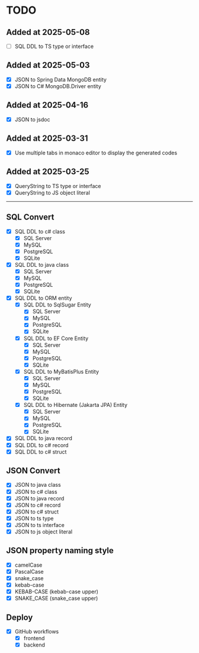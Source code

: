 # TODO

## Added at 2025-05-08

- [ ] SQL DDL to TS type or interface

## Added at 2025-05-03

- [x] JSON to Spring Data MongoDB entity
- [x] JSON to C# MongoDB.Driver entity

## Added at 2025-04-16

- [x] JSON to jsdoc

## Added at 2025-03-31

- [x] Use multiple tabs in monaco editor to display the generated codes

## Added at 2025-03-25

- [x] QueryString to TS type or interface
- [x] QueryString to JS object literal

----

## SQL Convert

- [x] SQL DDL to c# class
  - [x] SQL Server
  - [x] MySQL
  - [x] PostgreSQL
  - [x] SQLite
- [x] SQL DDL to java class
  - [x] SQL Server
  - [x] MySQL
  - [x] PostgreSQL
  - [x] SQLite
- [x] SQL DDL to ORM entity
  - [x] SQL DDL to SqlSugar Entity
    - [x] SQL Server
    - [x] MySQL
    - [x] PostgreSQL
    - [x] SQLite
  - [x] SQL DDL to EF Core Entity
    - [x] SQL Server
    - [x] MySQL
    - [x] PostgreSQL
    - [x] SQLite
  - [x] SQL DDL to MyBatisPlus Entity
    - [x] SQL Server
    - [x] MySQL
    - [x] PostgreSQL
    - [x] SQLite
  - [x] SQL DDL to Hibernate (Jakarta JPA) Entity
    - [x] SQL Server
    - [x] MySQL
    - [x] PostgreSQL
    - [x] SQLite
- [x] SQL DDL to java record
- [x] SQL DDL to c# record
- [x] SQL DDL to c# struct

## JSON Convert

- [x] JSON to java class
- [x] JSON to c# class
- [x] JSON to java record
- [x] JSON to c# record
- [x] JSON to c# struct
- [x] JSON to ts type
- [x] JSON to ts interface
- [x] JSON to js object literal

## JSON property naming style

- [x] camelCase
- [x] PascalCase
- [x] snake_case
- [x] kebab-case
- [x] KEBAB-CASE (kebab-case upper)
- [x] SNAKE_CASE (snake_case upper)

## Deploy

- [x] GitHub workflows
  - [x] frontend
  - [x] backend
